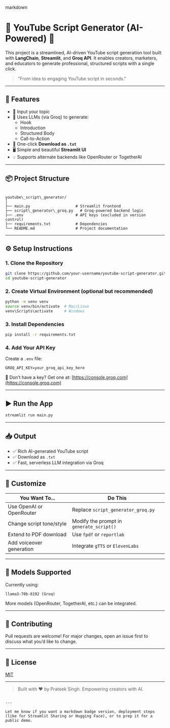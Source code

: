markdown
# 🎥 YouTube Script Generator (AI-Powered) 🧠

This project is a streamlined, AI-driven YouTube script generation tool built with **LangChain**, **Streamlit**, and **Groq API**. It enables creators, marketers, and educators to generate professional, structured scripts with a single click.

> "From idea to engaging YouTube script in seconds."

---

## 🚀 Features

- 📌 Input your topic  
- 🧠 Uses LLMs (via Groq) to generate:
  - Hook
  - Introduction
  - Structured Body
  - Call-to-Action
- 💾 One-click **Download as `.txt`**
- 🖥️ Simple and beautiful **Streamlit UI**
- 💡 Supports alternate backends like OpenRouter or TogetherAI

---

## 📦 Project Structure

```

youtube\_script\_generator/
│
├── main.py                    # Streamlit frontend
├── script\_generator\_groq.py   # Groq-powered backend logic
├── .env                       # API keys (excluded in version control)
├── requirements.txt           # Dependencies
└── README.md                  # Project documentation

````

---

## ⚙️ Setup Instructions

### 1. Clone the Repository
```bash
git clone https://github.com/your-username/youtube-script-generator.git
cd youtube-script-generator
````

### 2. Create Virtual Environment (optional but recommended)

```bash
python -m venv venv
source venv/bin/activate  # Mac/Linux
venv\Scripts\activate     # Windows
```

### 3. Install Dependencies

```bash
pip install -r requirements.txt
```

### 4. Add Your API Key

Create a `.env` file:

```env
GROQ_API_KEY=your_groq_api_key_here
```

🧪 Don’t have a key? Get one at: [https://console.groq.com](https://console.groq.com)

---

## ▶️ Run the App

```bash
streamlit run main.py
```

---

## 📥 Output

* ✅ Rich AI-generated YouTube script
* ✅ Download as `.txt`
* ✅ Fast, serverless LLM integration via Groq

---

## 🔧 Customize

| You Want To...           | Do This                                  |
| ------------------------ | ---------------------------------------- |
| Use OpenAI or OpenRouter | Replace `script_generator_groq.py`       |
| Change script tone/style | Modify the prompt in `generate_script()` |
| Extend to PDF download   | Use `fpdf` or `reportlab`                |
| Add voiceover generation | Integrate `gTTS` or `ElevenLabs`         |

---

## 🧠 Models Supported

Currently using:

```
llama3-70b-8192 (Groq)
```

More models (OpenRouter, TogetherAI, etc.) can be integrated.

---

## 🤝 Contributing

Pull requests are welcome! For major changes, open an issue first to discuss what you’d like to change.

---

## 📜 License

[MIT](LICENSE)

---

> Built with ♥ by Prateek Singh. Empowering creators with AI.

```

---

Let me know if you want a markdown badge version, deployment steps (like for Streamlit Sharing or Hugging Face), or to prep it for a public demo.
```
